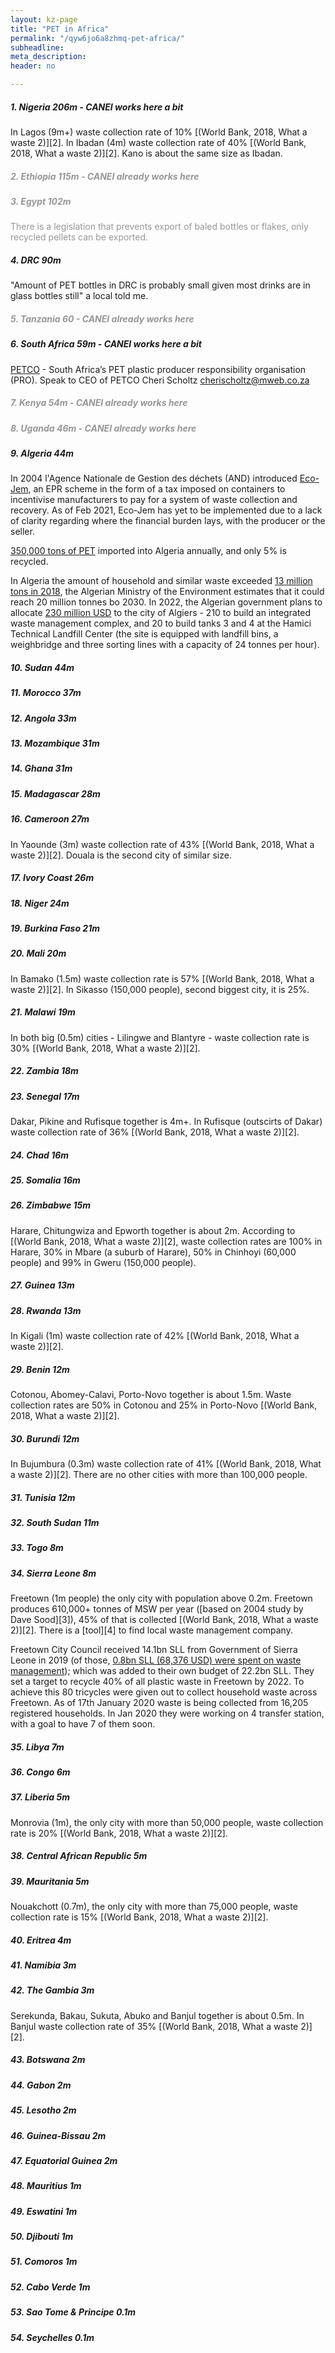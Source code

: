 ```yaml
---
layout: kz-page
title: "PET in Africa"
permalink: "/qyw6jo6a8zhmq-pet-africa/"
subheadline: 
meta_description: 
header: no

---
```


<h5>1. Nigeria 206m - CANEI works here a bit</h5>
In Lagos (9m+) waste collection rate of 10% [(World Bank, 2018, What a waste 2)][2].
In Ibadan (4m) waste collection rate of 40% [(World Bank, 2018, What a waste 2)][2].
Kano is about the same size as Ibadan.

<h5 style="color:#979797;">2. Ethiopia 115m - CANEI already works here</h5>

<h5 style="color:#979797;">3. Egypt 102m</h5>
<span style="color: #979797">There is a legislation that prevents export of baled bottles or flakes, only recycled pellets can be exported.</span>


<h5>4. DRC 90m</h5>
"Amount of PET bottles in DRC is probably small given most drinks are in glass bottles still" a local told me.

<h5 style="color:#979797;">5. Tanzania 60 - CANEI already works here</h5>

<h5>6. South Africa 59m - CANEI works here a bit</h5>

[PETCO][1] - South Africa’s PET plastic producer responsibility organisation (PRO). Speak to CEO of PETCO Cheri Scholtz [cherischoltz@mweb.co.za][7]

<h5 style="color:#979797;">7. Kenya 54m - CANEI already works here</h5>
<h5 style="color:#979797;">8. Uganda 46m - CANEI already works here</h5>

<h5>9. Algeria 44m</h5>

In 2004 l'Agence Nationale de Gestion des déchets (AND) introduced [Eco-Jem][6], an EPR scheme in the form of a tax imposed on containers to incentivise manufacturers to pay for a system of waste collection and recovery. As of Feb 2021, Eco-Jem has yet to be implemented due to a lack of clarity regarding where the financial burden lays, with the producer or the seller.

[350,000 tons of PET][6] imported into Algeria annually, and only 5% is recycled.

In Algeria the amount of household and similar waste exceeded [13 million tons in 2018][8], the Algerian Ministry of the Environment estimates that it could reach 20 million tonnes bo 2030. In 2022, the Algerian government plans to allocate [230 million USD][8] to the city of Algiers - 210 to build an integrated waste management complex, and 20 to build tanks 3 and 4 at the Hamici Technical Landfill Center (the site is equipped with landfill bins, a weighbridge and three sorting lines with a capacity of 24 tonnes per hour). 


<h5>10. Sudan 44m</h5>
<h5>11. Morocco 37m</h5>
<h5>12. Angola 33m</h5>
<h5>13. Mozambique 31m</h5>
<h5>14. Ghana 31m</h5>
<h5>15. Madagascar 28m</h5>

<h5>16. Cameroon 27m</h5>
In Yaounde (3m) waste collection rate of 43% [(World Bank, 2018, What a waste 2)][2].
Douala is the second city of similar size.

<h5>17. Ivory Coast 26m</h5>
<h5>18. Niger 24m</h5>
<h5>19. Burkina Faso 21m</h5>

<h5>20. Mali 20m</h5>
In Bamako (1.5m) waste collection rate is 57% [(World Bank, 2018, What a waste 2)][2].
In Sikasso (150,000 people), second biggest city, it is 25%.

<h5>21. Malawi 19m</h5>
In both big (0.5m) cities - Lilingwe and Blantyre - waste collection rate is 30% [(World Bank, 2018, What a waste 2)][2].

<h5>22. Zambia 18m</h5>

<h5>23. Senegal 17m</h5>
Dakar, Pikine and Rufisque together is 4m+.
In Rufisque (outscirts of Dakar) waste collection rate of 36% [(World Bank, 2018, What a waste 2)][2].

<h5>24. Chad 16m</h5>
<h5>25. Somalia 16m</h5>

<h5>26. Zimbabwe 15m</h5>
Harare, Chitungwiza and Epworth together is about 2m.
According to [(World Bank, 2018, What a waste 2)][2], waste collection rates are 100% in Harare, 30% in Mbare (a suburb of Harare), 50% in Chinhoyi (60,000 people) and 99% in Gweru (150,000 people).

<h5>27. Guinea 13m</h5>

<h5>28. Rwanda 13m</h5>
In Kigali (1m) waste collection rate of 42% [(World Bank, 2018, What a waste 2)][2].

<h5>29. Benin 12m</h5>
Cotonou, Abomey-Calavi, Porto-Novo together is about 1.5m.
Waste collection rates are 50% in Cotonou and 25% in Porto-Novo [(World Bank, 2018, What a waste 2)][2].

<h5>30. Burundi 12m</h5>
In Bujumbura (0.3m) waste collection rate of 41% [(World Bank, 2018, What a waste 2)][2].
There are no other cities with more than 100,000 people.


<h5>31. Tunisia 12m</h5>
<h5>32. South Sudan 11m</h5>
<h5>33. Togo 8m</h5>

<h5>34. Sierra Leone 8m</h5>
Freetown (1m people) the only city with population above 0.2m.
Freetown produces 610,000+ tonnes of MSW per year ([based on 2004 study by Dave Sood][3]), 45% of that is collected [(World Bank, 2018, What a waste 2)][2].
There is a [tool][4] to find local waste management company.

Freetown City Council received 14.1bn SLL from Government of Sierra Leone in 2019 (of those, [0.8bn SLL (68,376 USD) were spent on waste management][5]); which was added to their own budget of 22.2bn SLL.
They set a target to recycle 40% of all plastic waste in Freetown by 2022.
To achieve this 80 tricycles were given out to collect household waste across Freetown.
As of 17th January 2020 waste is being collected from 16,205 registered households. 
In Jan 2020 they were working on 4 transfer station, with a goal to have 7 of them soon.

<h5>35. Libya 7m</h5>
<h5>36. Congo 6m</h5>

<h5>37. Liberia 5m</h5>
Monrovia (1m), the only city with more than 50,000 people, waste collection rate is 20% [(World Bank, 2018, What a waste 2)][2].

<h5>38. Central African Republic 5m</h5>

<h5>39. Mauritania 5m</h5>
Nouakchott (0.7m), the only city with more than 75,000 people, waste collection rate is 15% [(World Bank, 2018, What a waste 2)][2].

<h5>40. Eritrea 4m</h5>
<h5>41. Namibia 3m</h5>

<h5>42. The Gambia 3m</h5>
Serekunda, Bakau, Sukuta, Abuko and Banjul together is about 0.5m.
In Banjul waste collection rate of 35% [(World Bank, 2018, What a waste 2)][2].

<h5>43. Botswana 2m</h5>
<h5>44. Gabon 2m</h5>
<h5>45. Lesotho 2m</h5>
<h5>46. Guinea-Bissau 2m</h5>
<h5>47. Equatorial Guinea 2m</h5>
<h5>48. Mauritius 1m</h5>
<h5>49. Eswatini 1m</h5>
<h5>50. Djibouti 1m</h5>
<h5>51. Comoros 1m</h5>
<h5>52. Cabo Verde 1m</h5>
<h5>53. Sao Tome & Principe 0.1m</h5>
<h5>54. Seychelles 0.1m</h5>









[1]: https://petco.co.za/
[2]: https://openknowledge.worldbank.org/handle/10986/30317
[3]: ttps://documents1.worldbank.org/curated/en/326861468760542281/pdf/E9421Sierra0Leone0Power0and0Water.pdf
[4]: https://findmefreetown.herokuapp.com/ 
[5]: https://fcc.gov.sl/wp-content/uploads/2020/01/Transform-Freetown-One-Year-Report.pdf
[6]: https://www.iswa.org/blog/algeria-fighting-packaging-waste-with-intelligence/
[7]: mailto:cherischoltz@mweb.co.za
[8]: https://www.afrik21.africa/en/algeria-government-pledges-e209m-for-waste-management-in-algiers/
